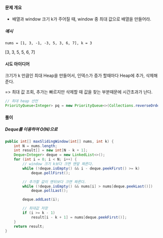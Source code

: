 #### 문제 개요

- 배열과 window 크기 k가 주어질 때, window 중 최대 값으로 배열을 만들어라.



##### 예시

```
nums = [1, 3, -1, -3, 5, 3, 6, 7], k = 3
```

[3, 3, 5, 5, 6, 7]





#### 시도 아이디어

크기가 k 만큼인 최대 Heap을 만들어서, 인덱스가 증가 할때마다 Heap에 추가, 삭제해준다.

=> 최대 값 조회, 추가는 빠르지만 삭제할 때 값을 찾는 부분때문에 시간초과가 난다.

```java
// 최대 heap 선언
PriorityQueue<Integer> pq = new PriorityQueue<>(Collections.reverseOrder());
```





#### 풀이

##### Deque를 이용하여 O(N)으로 

```java 
public int[] maxSlidingWindow(int[] nums, int k) {
    int N = nums.length;
    int result[] = new int[N - k + 1];
    Deque<Integer> deque = new LinkedList<>();
    for (int i = 0; i < N; i++) {
        // window 크기 k보다 크면 맨앞 짜른다.
        while (!deque.isEmpty() && i - deque.peekFirst() >= k)
            deque.pollFirst();

        // 추가할 값이 맨뒤보다 크면 짜른다.
        while (!deque.isEmpty() && nums[i] > nums[deque.peekLast()])
            deque.pollLast();

        deque.addLast(i);

        // 최대값 저장
        if (i >= k - 1)
            result[i - k + 1] = nums[deque.peekFirst()];
    }
    return result;
}
```

